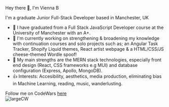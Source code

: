 Hey there 👋, I'm Vienna B

I'm a graduate Junior Full-Stack Developer based in Manchester, UK


* 🏢 I have graduated from a Full Stack JavaScript Developer course at the University of Manchester with an A+.
* 🔭 I'm currently working on strengthening & broadening my knowledge with continuation courses and solo projects such as; an Angular Task Tracker, Shopify Liquid themes, React artist webpage & a HTML/CSS/JS cheese-themed Wordle spoof!
* 🌱 My main strengths are the MERN stack technologies, especially front end design (React, CSS frameworks e.g MUI) and database configuration (Express, Apollo, MongoDB).
* 👍 Interests: Accesibility, aesthetics, media production, eliminating bias in Machine Learning, reading, music, wanderlusting. 

Follow me on CodeWars [here](https://www.codewars.com/users/ViennaBorowska "Vienna's Codewars Profile") <br />
![largeCW](https://user-images.githubusercontent.com/88041770/210566064-5829ecba-b3d5-409e-9555-1441ff4368d6.svg) 
